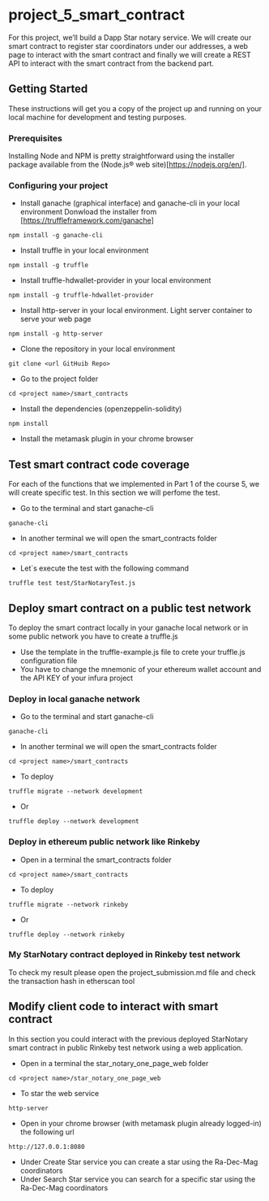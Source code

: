 # project_5_smart_contract

For this project, we’ll build a Dapp Star notary service. We will create our smart contract to register star coordinators under our addresses, a web page to interact with the smart contract and finally we will create a REST API to interact with the smart contract from the backend part.

## Getting Started

These instructions will get you a copy of the project up and running on your local machine for development and testing purposes.

### Prerequisites

Installing Node and NPM is pretty straightforward using the installer package available from the (Node.js® web site)[https://nodejs.org/en/].

### Configuring your project

- Install ganache (graphical interface) and ganache-cli in your local environment
Donwload the installer from [https://truffleframework.com/ganache]
```
npm install -g ganache-cli
```
- Install truffle in your local environment
```
npm install -g truffle
```
- Install truffle-hdwallet-provider in your local environment
```
npm install -g truffle-hdwallet-provider
```
- Install http-server in your local environment. Light server container to serve your web page
```
npm install -g http-server
```
- Clone the repository in your local environment
```
git clone <url GitHuib Repo>
```
- Go to the project folder
```
cd <project name>/smart_contracts
```
- Install the dependencies (openzeppelin-solidity)
```
npm install
```
- Install the metamask plugin in your chrome browser

## Test smart contract code coverage

For each of the functions that we implemented in Part 1 of the course 5, we will create specific test. In this section we will perfome the test.

- Go to the terminal and start ganache-cli
```
ganache-cli
```
- In another terminal we will open the smart_contracts folder
```
cd <project name>/smart_contracts
```
- Let`s execute the test with the following command
```
truffle test test/StarNotaryTest.js
```

## Deploy smart contract on a public test network

To deploy the smart contract locally in your ganache local network or in some public network you have to create a truffle.js
- Use the template in the truffle-example.js file to crete your truffle.js configuration file
- You have to change the mnemonic of your ethereum wallet account and the API KEY of your infura project

### Deploy in local ganache network
- Go to the terminal and start ganache-cli
```
ganache-cli
```
- In another terminal we will open the smart_contracts folder
```
cd <project name>/smart_contracts
```
- To deploy
```
truffle migrate --network development
```
- Or
```
truffle deploy --network development
```

### Deploy in ethereum public network like Rinkeby
- Open in a terminal the smart_contracts folder
```
cd <project name>/smart_contracts
```
- To deploy
```
truffle migrate --network rinkeby
```
- Or
```
truffle deploy --network rinkeby
```

### My StarNotary contract deployed in Rinkeby test network

To check my result please open the project_submission.md file and check the transaction hash in etherscan tool

## Modify client code to interact with smart contract

In this section you could interact with the previous deployed StarNotary smart contract in public Rinkeby test network using a web application.

- Open in a terminal the star_notary_one_page_web folder
```
cd <project name>/star_notary_one_page_web
```
- To star the web service
```
http-server
```
- Open in your chrome browser (with metamask plugin already logged-in) the following url
```
http://127.0.0.1:8080
```
- Under Create Star service you can create a star using the Ra-Dec-Mag coordinators
- Under Search Star service you can search for a specific star using the Ra-Dec-Mag coordinators